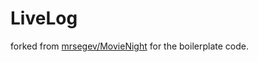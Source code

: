 # LiveLog

forked from  [mrsegev/MovieNight](https://github.com/mrsegev/MovieNight) for the boilerplate code.
